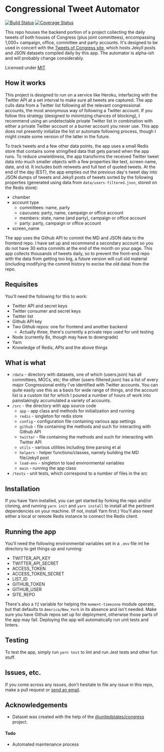 # Congressional Tweet Automator
[![Build Status](https://img.shields.io/travis/alexlitel/congresstweets-automator.svg?style=flat-square)](https://travis-ci.org/alexlitel/congresstweets-automator)
[![Coverage Status](https://img.shields.io/coveralls/alexlitel/congresstweets-automator.svg?style=flat-square)](https://coveralls.io/github/alexlitel/congresstweets-automator?branch=master)

This repo houses the backend portion of a project collecting the daily tweets of both houses of Congress (plus joint committees), encompassing 1,000+ campaign, office, committee and party accounts. It's designed to be used in concert with the [Tweets of Congress site](https://github.com/alexlitel/congresstweets), which hosts Jekyll posts and JSON datasets compiled daily by this app. The automator is alpha-ish and will probably change considerably.

Licensed under [MIT](http://www.opensource.org/licenses/mit-license.php)

## How it works
This project is designed to run on a service like Heroku, interfacing with the Twitter API at a set interval to make sure all tweets are captured. The app culls data from a Twitter list following all the relevant congressional accounts, the most anonymous way of following a Twitter account. If you follow this strategy (designed to minimizing chances of blocking), I recommend using an undetectable private Twitter list in combination with either a private Twitter account or a burner account you never use. This app does not presently initialize the list or automate following process, though I might create some version of the latter in the future.

To track tweets and a few other data points, the app uses a small Redis store that contains some stringified data that gets parsed when the app runs. To reduce unwieldiness, the app transforms the received Twitter tweet data into much smaller objects with a few properties like text, screen name, date, and id. It includes both retweets and full text of quoted tweets. At the end of the day (EST), the app empties out the previous day's tweet day into JSON dumps of tweets and Jekyll posts of tweets sorted by the following properties (generated using data from `data/users-filtered.json`, stored on the Redis store):
* chamber
* account type
  * committees: name, party
  * caucuses: party, name, campaign or office account
  * members: state, name (and party), campaign or office account
  * party: party, campaign or office account
* screen_name

The app uses the Github API to commit the MD and JSON data to the frontend repo. I have set up and recommend a secondary account so you do not have 30 extra commits at the end of the month on your page. This app collects thousands of tweets daily, so to prevent the front-end repo with the data from getting too big, a future version will cull old material (including modifying the commit history to excise the old data) from the repo.

## Requisites
You'll need the following for this to work:
* Twitter API and secret keys
* Twitter consumer and secret keys
* Twitter list
* Github API key
* Two Github repos: one for frontend and another backend
	* Actually three, there's currently a private repo used for unit testing
* Node (currently 8x, though may have to downgrade)
* Yarn
* Knowledge of Redis, APIs and the above things

## What is what
* `/data` - directory with datasets, one of which (users.json) has all committees, MOCs, etc; the other (users-filtered.json) has a list of every major Congressional entity I've identified with Twitter accounts. You can quite easily use this as a basis for wide range of things, and the account list is a custom list for which I poured a number of hours of work into painstakingly accumulated a variety of accounts.
* `/src` - the directory with app source code
	* `app` - app class and methods for initialization and running
  * `redis` - singleton for redis store
  * `config` - configuration file containing various app settings
  * `github` - file containing the methods and such for interacting with Github API
  * `twitter` - file containing the methods and such for interacting with Twitter API
  * `utils` - various utilities including time parsing et al
  * `helpers` - helper functions/classes, namely building the MD file/Jekyll post
  * `load-env` - singleton to load environmental variables
  * `main` - running the app class
* `/tests` - unit tests, which correspond to a number of files in the src

## Installation

If you have Yarn installed, you can get started by forking the repo and/or cloning, and running `yarn init` and `yarn install` to install all the pertinent dependencies on your machine. (If not, install Yarn first.) You'll also need either a local or remote Redis instance to connect the Redis client.

## Running the app
You'll need the following environmental variables set in a `.env` file int he directory to get things up and running:
* TWITTER_API_KEY
* TWITTER_API_SECRET
* ACCESS_TOKEN
* ACCESS_TOKEN_SECRET
* LIST_ID
* GITHUB_TOKEN
* GITHUB_USER
* SITE_REPO

There's also a `TZ` variable for helping the `moment-timezone` module operate, but that defaults to `America/New_York` in its absence and isn't needed. Make sure you have Github repos set up for deployment, otherwise those parts of the app may fail. Deploying the app will automatically run unit tests and linters.

## Testing
To test the app, simply run `yarn test` to lint and run Jest tests and other fun stuff.

## Issues, etc.
If you come across any issues, don't hesitate to file any issue in this repo, make a pull request or [send an email](mailto:alexlitelATgmailDOTcom).

## Acknowledgements
* Dataset was created with the help of the [@unitedstates/congress](https://github.com/unitedstates/congress) project.

#### Todo
- Automated maintenance process